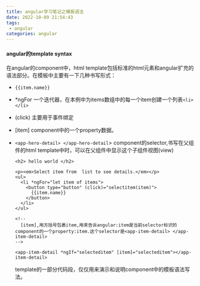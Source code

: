```yaml
---
title: angular学习笔记之模板语法
date: 2022-10-09 21:54:43
tags:
 - angular
categories: angular
---
```


#### angular的template syntax

在angular的component中，html template包括标准的html元素和angular扩充的语法部分。在模板中主要有一下几种书写形式：

* `{{item.name}}`

* *ngFor  一个迭代器，在本例中为items数组中的每一个item创建一个列表`<li> </li>`

* (click)   主要用于事件绑定

* [item]  component中的一个property数据。

* `<app-hero-detail> </app-hero-detail`>    component的selector,书写在父组件的html template中时，可以在父组件中显示这个子组件视图(view)

  <!--more-->

  ~~~
  <h2> hello world </h2>
  
  <p><em>Select item from  list to see details.</em></p>
  <ul>
    <li *ngFor="let item of items">
      <button type="button" (click)="selectitem(item)">
        {{item.name}}
      </button>
    </li>
  </ul>
  
  <!-- 
    [item],用方括号包裹item,用来告诉angular:item是当前selector标识的component的一个property:item.这个selector是<app-item-detail> </app-item-detail>
  -->
  
  <app-item-detail *ngIf="selecteditem" [item]="selecteditem"></app-item-detail>
  
  ~~~

  template的一部分代码段，仅仅用来演示和说明component中的模板语法写法。

  

  

